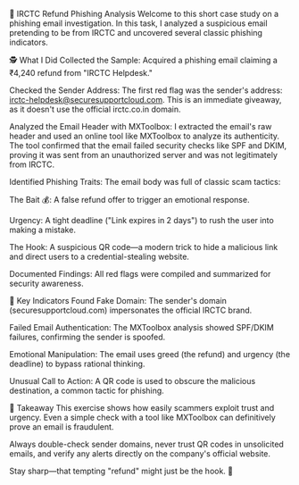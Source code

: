 🎣 IRCTC Refund Phishing Analysis
Welcome to this short case study on a phishing email investigation. In this task, I analyzed a suspicious email pretending to be from IRCTC and uncovered several classic phishing indicators.

🕵️ What I Did
Collected the Sample: Acquired a phishing email claiming a ₹4,240 refund from "IRCTC Helpdesk."

Checked the Sender Address: The first red flag was the sender's address: irctc-helpdesk@securesupportcloud.com. This is an immediate giveaway, as it doesn't use the official irctc.co.in domain.

Analyzed the Email Header with MXToolbox: I extracted the email's raw header and used an online tool like MXToolbox to analyze its authenticity. The tool confirmed that the email failed security checks like SPF and DKIM, proving it was sent from an unauthorized server and was not legitimately from IRCTC.

Identified Phishing Traits: The email body was full of classic scam tactics:

The Bait 💰: A false refund offer to trigger an emotional response.

Urgency: A tight deadline ("Link expires in 2 days") to rush the user into making a mistake.

The Hook: A suspicious QR code—a modern trick to hide a malicious link and direct users to a credential-stealing website.

Documented Findings: All red flags were compiled and summarized for security awareness.

🚩 Key Indicators Found
Fake Domain: The sender's domain (securesupportcloud.com) impersonates the official IRCTC brand.

Failed Email Authentication: The MXToolbox analysis showed SPF/DKIM failures, confirming the sender is spoofed.

Emotional Manipulation: The email uses greed (the refund) and urgency (the deadline) to bypass rational thinking.

Unusual Call to Action: A QR code is used to obscure the malicious destination, a common tactic for phishing.

🧠 Takeaway
This exercise shows how easily scammers exploit trust and urgency. Even a simple check with a tool like MXToolbox can definitively prove an email is fraudulent.

Always double-check sender domains, never trust QR codes in unsolicited emails, and verify any alerts directly on the company's official website.

Stay sharp—that tempting "refund" might just be the hook. 🎯
